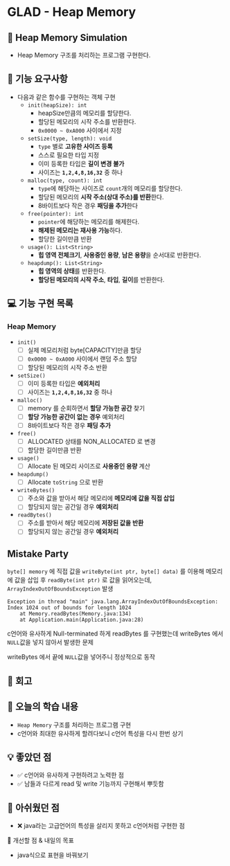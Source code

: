 # GLAD - Heap Memory

## 💾 Heap Memory Simulation

- Heap Memory 구조를 처리하는 프로그램 구현한다.

## 🚀 기능 요구사항

- 다음과 같은 함수를 구현하는 객체 구현
  - `init(heapSize): int`
    - heapSize만큼의 메모리를 할당한다.
    - 할당된 메모리의 시작 주소를 반환한다.
    - `0x0000 ~ 0xA000` 사이에서 지정
  - `setSize(type, length): void`
    - `type` 별로 **고유한 사이즈 등록**
    - 스스로 필요한 타입 지정
    - 이미 등록한 타입은 **길이 변경 불가**
    - 사이즈는 **`1,2,4,8,16,32`** 중 하나
  - `malloc(type, count): int`
    - `type`에 해당하는 사이즈로 `count`개의 메모리를 할당한다.
    - 할당된 메모리의 **시작 주소(상대 주소)를 반환**한다.
    - 8바이트보다 작은 경우 **패딩을 추가**한다
  - `free(pointer): int`
    - `pointer`에 해당하는 메모리를 해제한다.
    - **해제된 메모리는 재사용 가능**하다.
    - 할당한 길이만큼 반환
  - `usage(): List<String>`
    - **힙 영역 전체크기**, **사용중인 용량**, **남은 용량**을 순서대로 반환한다.
  - `heapdump(): List<String>`
    - **힙 영역의 상태**를 반환한다.
    - **할당된 메모리의 시작 주소**, **타입**, **길이**를 반환한다.

## 💻 기능 구현 목록

### Heap Memory

- `init()`
  - [ ] 실제 메모리처럼 byte[CAPACITY]만큼 할당
  - [ ] `0x0000 ~ 0xA000` 사이에서 랜덤 주소 할당
  - [ ] 할당된 메모리의 시작 주소 반환
- `setSize()`
  - [ ] 이미 등록한 타입은 **예외처리**
  - [ ] 사이즈는 **`1,2,4,8,16,32`** 중 하나
- `malloc()`
  - [ ] memory 를 순회하면서 **할당 가능한 공간** 찾기
  - [ ] **할당 가능한 공간이 없는 경우** 예외처리
  - [ ] 8바이트보다 작은 경우 **패딩 추가**
- `free()`
  - [ ] ALLOCATED 상태를 NON_ALLOCATED 로 변경
  - [ ] 할당한 길이만큼 반환
- `usage()`
  - [ ] Allocate 된 메모리 사이즈로 **사용중인 용량** 계산
- `heapdump()`
  - [ ] Allocate `toString` 으로 반환
- `writeBytes()`
  - [ ] 주소와 값을 받아서 해당 메모리에 **메모리에 값을 직접 삽입**
  - [ ] 할당되지 않는 공간일 경우 **예외처리**
- `readBytes()`
  - [ ] 주소를 받아서 해당 메모리에 **저장된 값을 반환**
  - [ ] 할당되지 않는 공간일 경우 **예외처리**

## Mistake Party

`byte[] memory` 에 직접 값을 `writeByte(int ptr, byte[] data)`  를 이용해 메모리에 값을 삽입 후
`readByte(int ptr)` 로 값을 읽어오는데, `ArrayIndexOutOfBoundsException` 발생
```
Exception in thread "main" java.lang.ArrayIndexOutOfBoundsException: Index 1024 out of bounds for length 1024
	at Memory.readBytes(Memory.java:134)
	at Application.main(Application.java:28)
```
c언어와 유사하게 Null-terminated 하게 readBytes 를 구현했는데 writeBytes 에서 `NULL`값을 넣지 않아서 발생한 문제

writeBytes 에서 끝에 `NULL`값을 넣어주니 정상적으로 동작

## 📝 회고

## 📌 오늘의 학습 내용
- `Heap Memory` 구조를 처리하는 프로그램 구현
- c언어와 최대한 유사하게 할려다보니 c언어 특성을 다시 한번 상기

## 💡 좋았던 점
- ✅ c언어와 유사하게 구현하려고 노력한 점
- ✅ 남들과 다르게 read 및 write 기능까지 구현해서 뿌듯함

## 🤔 아쉬웠던 점
- ❌ java라는 고급언어의 특성을 살리지 못하고 c언어처럼 구현한 점

📝 개선할 점 & 내일의 목표
- java식으로 표현을 바꿔보기
